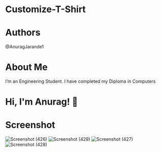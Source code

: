 # Customize-T-Shirt


# Authors
@AnuragJarande1

# About Me
I’m an Engineering Student. I have completed my Diploma in Computers

# Hi, I'm Anurag! 👋

# Screenshot
![Screenshot (426)](https://github.com/AnuragJarande1/Customize-T-Shirt/assets/114349428/22c9cbc9-1033-44bb-8fa3-97d85a4774e2)
![Screenshot (429)](https://github.com/AnuragJarande1/Customize-T-Shirt/assets/114349428/e6f5e4f4-7b7e-433f-a3fb-0a7355305a16)
![Screenshot (427)](https://github.com/AnuragJarande1/Customize-T-Shirt/assets/114349428/ade46fc3-acc9-475f-821c-bcfb3c399c5b)
![Screenshot (428)](https://github.com/AnuragJarande1/Customize-T-Shirt/assets/114349428/d9995577-1074-439a-ae25-eeeadc0a5ac5)


